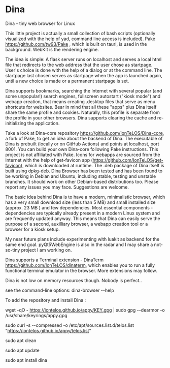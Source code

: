 # Dina
Dina - tiny web browser for Linux

This little project is actually a small collection of bash scripts (optionally visualized with the help of yad, command line access is included). Pake https://github.com/tw93/Pake , which is built on tauri, is used in the background. WebKit is the rendering engine.

The idea is simple: A flask server runs on localhost and serves a local html file that redirects to the web address that the user chose as startpage. User's choice is done with the help of a dialog or at the command line. The startpage last chosen serves as startpage when the app is launched again, until a new choice is made or a permanent startpage is set. 

Dina supports bookmarks, searching the Internet with several popular (and some unpopular!) search engines, fullscreen autostart ("kiosk mode") and webapp creation, that means creating .desktop files that serve as menu shortcuts for websites. Bear in mind that all these "apps" plus Dina itself share the same profile and cookies. Naturally, this profile is separate from the profile in your other browsers. Dina supports clearing the cache and re-initializing the application. 

Take a look at Dina-core repository https://github.com/IonTeLOS/Dina-core, a fork of Pake, to get an idea about the backend of Dina. The executable of Dina is prebuilt (locally or on GitHub Actions) and points at localhost, port 8001. You can build your own Dina-core following Pake instructions. This project is not affiliated with Pake. Icons for webapps are sourced from the Internet with the help of get-favicon app (https://github.com/IonTeLOS/get-favicon), which is downloaded at runtime. The .deb package of Dina itself is built using dpkg-deb. Dina Browser has been tested and has been found to be working in Debian and Ubuntu, including stable, testing and unstable branches. It should work on other Debian-based distributions too. Please report any issues you may face. Suggestions are welcome. 

The basic idea behind Dina is to have a modern, minimalistic browser, which has a very small download size (less than 5 MB) and small installed size (approx. 23 MB ) and few dependencies. Most essential components - dependencies are typically already present in a modern Linux system and are frequently updated anyway. This means that Dina can easily serve the purpose of a second, auxilliary browser, a webapp creation tool or a browser for a kiosk setup.

My near future plans include experimenting with luakit as backend for the same end goal. pyQt5WebEngine is also in the radar and I may share a not-so-tiny project I am working on.

Dina supports a Terminal extension - DinaTerm https://github.com/IonTeLOS/dinaterm, which enables you to run a fully functional terminal emulator in the browser. More extensions may follow. 

Dina is not low on memory resources though. Nobody is perfect..

see the command-line options: dina-browser --help

To add the repository and install Dina :

wget -qO - https://iontelos.github.io/appy/KEY.gpg | sudo gpg --dearmor -o /usr/share/keyrings/appy.gpg

sudo curl -s --compressed -o /etc/apt/sources.list.d/telos.list "https://iontelos.github.io/appy/telos.list"

sudo apt clean

sudo apt update

sudo apt install dina
